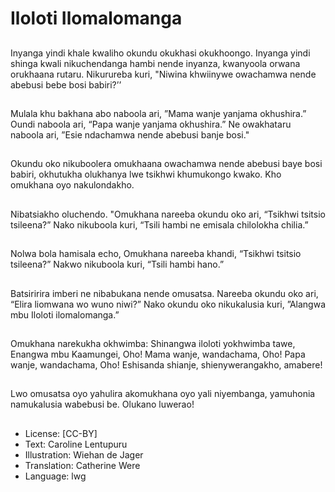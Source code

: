 # Iloloti Ilomalomanga

##
Inyanga yindi khale kwaliho okundu
okukhasi okukhoongo.
Inyanga yindi shinga kwali
nikuchendanga hambi nende
inyanza, kwanyoola orwana
orukhaana rutaru.
Nikurureba kuri, "Niwina khwiinywe
owachamwa nende abebusi bebe
bosi babiri?’’

##
Mulala khu bakhana abo naboola
ari, ”Mama wanje yanjama
okhushira.”
Oundi naboola ari, “Papa wanje
yanjama okhushira.”
Ne owakhataru naboola ari, ”Esie
ndachamwa nende abebusi banje
bosi."

##
Okundu oko nikuboolera
omukhaana owachamwa nende
abebusi baye bosi babiri, okhutukha
olukhanya lwe tsikhwi khumukongo
kwako.
Kho omukhana oyo nakulondakho.

##
Nibatsiakho oluchendo. "Omukhana
nareeba okundu oko ari, “Tsikhwi
tsitsio tsileena?” Nako nikuboola
kuri, “Tsili hambi ne emisala
chilolokha chilia.”

##
Nolwa bola hamisala echo,
Omukhana nareeba khandi,
“Tsikhwi tsitsio tsileena?”
Nakwo nikuboola kuri, “Tsili hambi
hano.”

##
Batsiririra imberi ne nibabukana
nende omusatsa. Nareeba okundu
oko ari, “Elira liomwana wo wuno
niwi?”
Nako okundu oko nikukalusia kuri,
”Alangwa mbu Iloloti
ilomalomanga.”

##
Omukhana narekukha okhwimba:
Shinangwa iloloti yokhwimba tawe,
Enangwa mbu Kaamungei,
Oho! Mama wanje, wandachama,
Oho! Papa wanje, wandachama,
Oho! Eshisanda shianje,
shienywerangakho, amabere!

##
Lwo omusatsa oyo yahulira
akomukhana oyo yali niyembanga,
yamuhonia namukalusia wabebusi
be.
Olukano luwerao!

##
* License: [CC-BY]
* Text: Caroline Lentupuru
* Illustration: Wiehan de Jager
* Translation: Catherine Were
* Language: lwg
